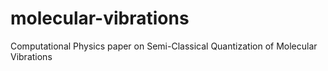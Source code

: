 # molecular-vibrations
Computational Physics paper on Semi-Classical Quantization of Molecular Vibrations
